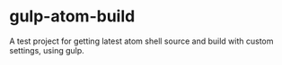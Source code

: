 gulp-atom-build
===============

A test project for getting latest atom shell source and build with custom settings, using gulp.
